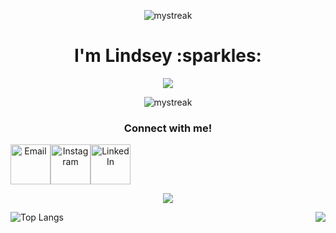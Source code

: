 <!-- header -->
<p align="center">
  <img src="https://capsule-render.vercel.app/api?type=venom&height=300&color=gradient&text=Hello,%20World!&descAlign=38&descAlignY=68&textBg=false&fontColor=FFE5B4&fontAlign=50" alt="mystreak"/>
</p>

<!-- about me -->

<h1 align="center">I'm Lindsey :sparkles:</h1>

<p align="center">
  <img src="https://capsule-render.vercel.app/api?type=transparent&height=100&color=gradient&text=Full%20Stack%20Web%20Developer%20from%20Tulsa,%20Oklahoma&descAlign=50&descAlignY=86&desc=%20Deeply%20creative%20and%20passionate%20about%20delivering%20exceptional%20work.&textBg=false&fontColor=FF7F50&fontAlign=50&section=footer&fontSize=30"/>
</p>

<!-- stats -->
<p align="center">
  <img src="https://github-readme-streak-stats.herokuapp.com/?user=timidgeek&theme=ayu-light" alt="mystreak"/>
</p>

<!-- links -->
<h3 align="center">Connect with me!</h1>
<a align="center">
  <!--<img src="https://capsule-render.vercel.app/api?type=transparent&height=50&color=gradient&descAlign=50&descAlignY=86&desc=Connect%20with%20me!&textBg=false&fontColor=FF7F50&fontAlign=50&section=footer&fontSize=30&reversal=false"/>-->
</a>

<p align="center" style="display: flex;">
  <!-- email -->
  <a href="mailto:timidgeek@yahoo.com" target="_blank"><img src="https://github.com/timidgeek/timidgeek/assets/109702893/e44dc18e-c4fc-4424-bba1-1c7a936173c9" alt="Email" style="width: 64px; height: 64px;"></a>
  <!-- instagram -->
  <a href="https://www.instagram.com/timidgeek/" target="_blank"><img src="https://github.com/timidgeek/timidgeek/assets/109702893/7029d951-d122-49b7-9b61-8902dd899536" alt="Instagram" style="width: 64px; height: 64px;"></a>
  <!-- linkedin -->
  <a href="https://www.linkedin.com/in/timidgeek/" target="_blank"><img src="https://github.com/timidgeek/timidgeek/assets/109702893/953eea15-2c02-44dd-97f4-152434470597" alt="LinkedIn" style="width: 64px; height: 64px;"></a>
</p>

<!-- website & footer -->
<p align="center">
  <a href="https://timidgeek.com/" target="_blank">
    <img src="https://capsule-render.vercel.app/api?type=cylinder&height=100&color=gradient&text=timidgeek.com/&descAlign=38&descAlignY=68&textBg=false&fontColor=FFE5B4&fontAlign=50&section=footer&fontSize=40"/>
    </a>
</p>


<!--START_SECTION:readme-info-->
<!--END_SECTION:readme-info-->





![Top Langs](https://github-readme-stats.vercel.app/api/top-langs/?username=timidgeek&layout=compact&title_color=e0dedf&text_color=e0dedf&icon_color=007bff&bg_color=00000000&hide_border=true)
<img align="right" src="https://github-readme-stats.vercel.app/api?username=timidgeek&show_icons=true&icon_color=CE1D2D&text_color=e0dedf&bg_color=00000000&hide_title=true&hide_border=true" />


